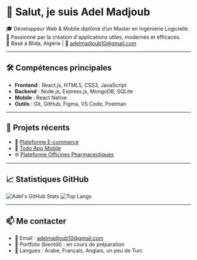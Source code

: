 # 👋 Salut, je suis Adel Madjoub

🎓 Développeur Web & Mobile diplômé d’un Master en Ingénierie Logicielle.  
🚀 Passionné par la création d'applications utiles, modernes et efficaces.  
📍 Basé à Blida, Algérie | 📧 adelmadjoub10@gmail.com

---

## 🛠️ Compétences principales

- **Frontend** : React.js, HTML5, CSS3, JavaScript
- **Backend** : Node.js, Express.js, MongoDB, SQLite
- **Mobile** : React Native
- **Outils** : Git, GitHub, Figma, VS Code, Postman

---

## 💼 Projets récents

- 🛒 [Plateforme E-commerce](https://github.com/adel-mgb/ecommerce-app)
- 📱 [Todo App Mobile](https://github.com/adel-mgb/todo-app-mobile)
- 🌐 [Plateforme Officines Pharmaceutiques](https://github.com/adel-mgb/pharma-platform)

---

## 📈 Statistiques GitHub

![Adel's GitHub Stats](https://github-readme-stats.vercel.app/api?username=adel-mgb&show_icons=true&theme=react)
![Top Langs](https://github-readme-stats.vercel.app/api/top-langs/?username=adel-mgb&layout=compact&theme=react)

---

## 📫 Me contacter

- 📧 Email : adelmadjoub10@gmail.com
- 🧪 Portfolio (bientôt) : en cours de préparation
- 💬 Langues : Arabe, Français, Anglais, un peu de Turc
